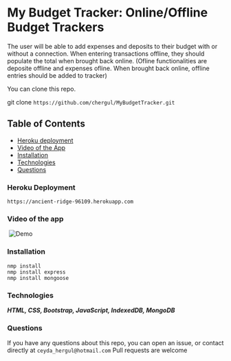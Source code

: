 # My Budget Tracker: Online/Offline Budget Trackers

The user will be able to add expenses and deposits to their budget with or without a connection. When entering transactions offline, they should populate the total when brought back online. (Ofline functionalities are deposite offline and expenses ofline. When brought back online, offline entries should be added to tracker)

You can clone this repo.

git clone `https://github.com/chergul/MyBudgetTracker.git`

## Table of Contents

- [Heroku deployment](#heroku-deployment)
- [Video of the App](#video-of-the-app)
- [Installation](#installation)
- [Technologies](#technologies)
- [Questions](#questions)


### Heroku Deployment

`https://ancient-ridge-96109.herokuapp.com`

### Video of the app
​
![Demo](./Assets/demo.gif)

### Installation
```
nmp install 
nmp install express
nmp install mongoose
```

### Technologies

***HTML, CSS, Bootstrap, JavaScript, IndexedDB, MongoDB***

### Questions

If you have any questions about this repo, you can open an issue, or contact directly at 
`ceyda_hergul@hotmail.com`
Pull requests are welcome